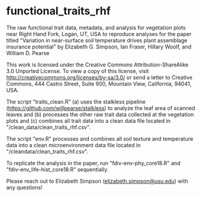 # functional_traits_rhf

The raw functional trait data, metadata, and analysis for vegetation plots near Right Hand Fork, Logan, UT, USA to reproduce analyses for the paper titled "Variation in near-surface soil temperature drives plant assemblage insurance potential" by Elizabeth G. Simpson, Ian Fraser, Hillary Woolf, and William D. Pearse

This work is licensed under the Creative Commons Attribution-ShareAlike 3.0 Unported License. To view a copy of this license, visit http://creativecommons.org/licenses/by-sa/3.0/ or send a letter to Creative Commons, 444 Castro Street, Suite 900, Mountain View, California, 94041, USA.

The script "traits_clean.R" (a) uses the stalkless pipeline (https://github.com/willpearse/stalkless) to analyze the leaf area of scanned leaves and (b) processes the other raw trait data collected at the vegetation plots and (c) combines all trait data into a clean data file located in "/clean_data/clean_traits_rhf.csv".

The script "env.R" processes and combines all soil texture and temperature data into a clean microenvironment data file located in "/cleandata/clean_traits_rhf.csv".

To replicate the analysis in the paper, run "fdiv-env-phy_core18.R" and "fdiv-env_life-hist_core18.R" sequentially.

Please reach out to Elizabeth Simpson (elizabeth.simpson@usu.edu) with any questions!
